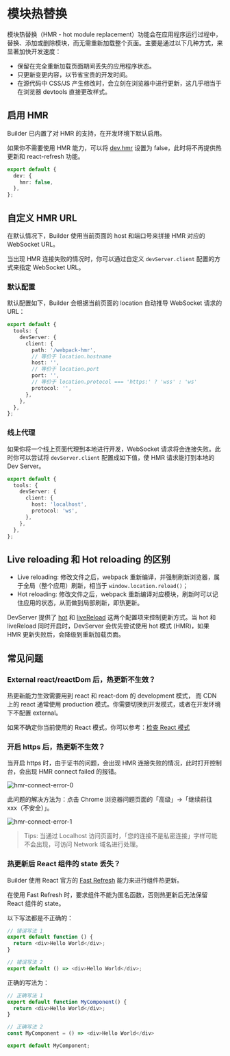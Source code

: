 # 模块热替换

模块热替换（HMR - hot module replacement）功能会在应用程序运行过程中，替换、添加或删除模块，而无需重新加载整个页面。主要是通过以下几种方式，来显著加快开发速度：

- 保留在完全重新加载页面期间丢失的应用程序状态。
- 只更新变更内容，以节省宝贵的开发时间。
- 在源代码中 CSS/JS 产生修改时，会立刻在浏览器中进行更新，这几乎相当于在浏览器 devtools 直接更改样式。

## 启用 HMR

Builder 已内置了对 HMR 的支持，在开发环境下默认启用。

如果你不需要使用 HMR 能力，可以将 [dev.hmr](/api/config-dev.html#devhmr) 设置为 false，此时将不再提供热更新和 react-refresh 功能。

```ts
export default {
  dev: {
    hmr: false,
  },
};
```

## 自定义 HMR URL

在默认情况下，Builder 使用当前页面的 host 和端口号来拼接 HMR 对应的 WebSocket URL。

当出现 HMR 连接失败的情况时，你可以通过自定义 `devServer.client` 配置的方式来指定 WebSocket URL。

### 默认配置

默认配置如下，Builder 会根据当前页面的 location 自动推导 WebSocket 请求的 URL：

```ts
export default {
  tools: {
    devServer: {
      client: {
        path: '/webpack-hmr',
        // 等价于 location.hostname
        host: '',
        // 等价于 location.port
        port: '',
        // 等价于 location.protocol === 'https:' ? 'wss' : 'ws'
        protocol: '',
      },
    },
  },
};
```

### 线上代理

如果你将一个线上页面代理到本地进行开发，WebSocket 请求将会连接失败。此时你可以尝试将 `devServer.client` 配置成如下值，使 HMR 请求能打到本地的 Dev Server。

```ts
export default {
  tools: {
    devServer: {
      client: {
        host: 'localhost',
        protocol: 'ws',
      },
    },
  },
};
```

## Live reloading 和 Hot reloading 的区别

- Live reloading: 修改文件之后，webpack 重新编译，并强制刷新浏览器，属于全局（整个应用）刷新，相当于 `window.location.reload()`；
- Hot reloading: 修改文件之后，webpack 重新编译对应模块，刷新时可以记住应用的状态，从而做到局部刷新，即热更新。

DevServer 提供了 [hot](/api/config-tools.html#hot) 和 [liveReload](/api/config-tools.html#livereload) 这两个配置项来控制更新方式。当 hot 和 liveReload 同时开启时，DevServer 会优先尝试使用 hot 模式 (HMR)，如果 HMR 更新失败后，会降级到重新加载页面。

## 常见问题

### External react/reactDom 后，热更新不生效？

热更新能力生效需要用到 react 和 react-dom 的 development 模式， 而 CDN 上的 react 通常使用 production 模式。你需要切换到开发模式，或者在开发环境下不配置 external。

如果不确定你当前使用的 React 模式，你可以参考：[检查 React 模式](https://reactjs.org/docs/optimizing-performance.html#use-the-production-build)

### 开启 https 后，热更新不生效？

当开启 https 时，由于证书的问题，会出现 HMR 连接失败的情况，此时打开控制台，会出现 HMR connect failed 的报错。

![hmr-connect-error-0](https://lf3-static.bytednsdoc.com/obj/eden-cn/6221eh7uhbfvhn/modern/img_v2_2f90d027-a232-4bd8-8021-dac3c651682g.jpg)

此问题的解决方法为：点击 Chrome 浏览器问题页面的「高级」->「继续前往 xxx（不安全）」。

![hmr-connect-error-1](https://lf3-static.bytednsdoc.com/obj/eden-cn/6221eh7uhbfvhn/modern/59b37606-52ad-4886-a423-af2edaa49245.png)

> Tips: 当通过 Localhost 访问页面时，「您的连接不是私密连接」字样可能不会出现，可访问 Network 域名进行处理。

### 热更新后 React 组件的 state 丢失？

Builder 使用 React 官方的 [Fast Refresh](https://github.com/pmmmwh/react-refresh-webpack-plugin) 能力来进行组件热更新。

在使用 Fast Refresh 时，要求组件不能为匿名函数，否则热更新后无法保留 React 组件的 state。

以下写法都是不正确的：

```js
// 错误写法 1
export default function () {
  return <div>Hello World</div>;
}

// 错误写法 2
export default () => <div>Hello World</div>;
```

正确的写法为：

```js
// 正确写法 1
export default function MyComponent() {
  return <div>Hello World</div>;
}

// 正确写法 2
const MyComponent = () => <div>Hello World</div>

export default MyComponent;
```

